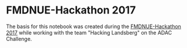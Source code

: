 # FMDNUE-Hackathon 2017

The basis for this notebook was created during the [FMDNUE-Hackathon 2017](https://futuremobilitydays.de/) while working with the team "Hacking Landsberg" on the ADAC Challenge.
